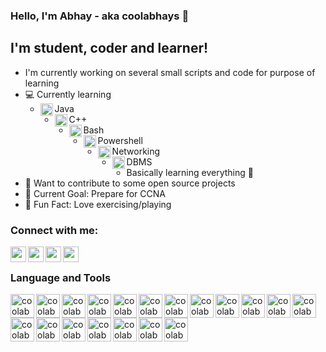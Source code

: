 ### Hello, I'm Abhay - aka coolabhays 👋

## I'm student, coder and learner!
- I'm currently working on several small scripts and code for purpose of learning
- ‍💻 Currently learning
	- <img align="left" alt="coolabhays | java" width="20px" src="https://cdn.jsdelivr.net/npm/simple-icons@3.6.1/icons/java.svg" />Java
	- <img align="left" alt="coolabhays | cplusplus" width="20px" src="https://cdn.jsdelivr.net/npm/simple-icons@3.6.1/icons/cplusplus.svg" />C++
	- <img align="left" alt="coolabhays | bash" width="20px" src="https://cdn.jsdelivr.net/npm/simple-icons@3.6.1/icons/gnubash.svg" />Bash
	- <img align="left" alt="coolabhays | powershell" width="20px" src="https://cdn.jsdelivr.net/npm/simple-icons@3.6.1/icons/powershell.svg" />Powershell
	- <img align="left" alt="coolabhays | networking" width="20px" src="https://cdn.jsdelivr.net/npm/simple-icons@3.6.1/icons/nintendonetwork.svg" />Networking
	- <img align="left" alt="coolabhays | dbms" width="20px" src="https://cdn.jsdelivr.net/npm/simple-icons@3.6.1/icons/mariadb.svg" />DBMS
	- Basically learning everything  🤣
- 🔧 Want to contribute to some open source projects
- 🔗 Current Goal: Prepare for CCNA
- 🤸 Fun Fact: Love exercising/playing

### Connect with me:

[<img align="left" alt="coolabhays | Twitter" width="25px" src="https://cdn.jsdelivr.net/npm/simple-icons@v3/icons/twitter.svg" />][twitter]
[<img align="left" alt="coolabhays | LinkedIn" width="25px" src="https://cdn.jsdelivr.net/npm/simple-icons@v3/icons/linkedin.svg" />][linkedin]
[<img align="left" alt="coolabhays | Facebook" width="25px" src="https://cdn.jsdelivr.net/npm/simple-icons@3.6.1/icons/facebook.svg" />][facebook]
[<img align="left" alt="coolabhays | Instagram" width="25px" src="https://cdn.jsdelivr.net/npm/simple-icons@3.6.1/icons/instagram.svg" />][instagram]

<br/>

### Language and Tools

[<img align="left" alt="coolabhays | Vim" width="38px" src="https://icons.iconarchive.com/icons/papirus-team/papirus-apps/512/vim-icon.png" />][vim]
[<img align="left" alt="coolabhays | Linux" width="38px" src="https://icons.iconarchive.com/icons/tatice/operating-systems/256/Linux-icon.png" />][linux]
[<img align="left" alt="coolabhays | BSD" width="38px" src="https://icons.iconarchive.com/icons/icons8/windows-8/256/Systems-Free-Bsd-icon.png" />][bsd]
[<img align="left" alt="coolabhays | Cisco" width="38px" src="https://cdn4.iconfinder.com/data/icons/flat-brand-logo-2/512/cisco-512.png" />][cisco]
[<img align="left" alt="coolabhays | C" width="38px" src="https://cdn.iconscout.com/icon/free/png-512/c-programming-569564.png" />][c]
[<img align="left" alt="coolabhays | C++" width="38px" src="https://cdn.iconscout.com/icon/free/png-512/c-4-226082.png" />][c++]
[<img align="left" alt="coolabhays | Java" width="38px" src="https://icons.iconarchive.com/icons/tatice/cristal-intense/256/Java-icon.png" />][java]
[<img align="left" alt="coolabhays | Python" width="38px" src="https://icons.iconarchive.com/icons/papirus-team/papirus-apps/256/python-icon.png" />][python]
[<img align="left" alt="coolabhays | Selenium" width="38px" src="https://icon-library.com/images/rest-api-icon/rest-api-icon-8.jpg" />][selenium]
[<img align="left" alt="coolabhays | Flask" width="38px" src="https://cdn.jsdelivr.net/npm/simple-icons@3.6.1/icons/flask.svg" />][flask]
[<img align="left" alt="coolabhays | RESTful" width="38px" src="https://icon-library.com/images/rest-api-icon/rest-api-icon-8.jpg" />][restful]
[<img align="left" alt="coolabhays | Javascript" width="38px" src="https://www.freepnglogos.com/uploads/javascript-png/javascript-vector-logo-yellow-png-transparent-javascript-vector-12.png" />][vim]
[<img align="left" alt="coolabhays | Php" width="38px" src="https://icons.iconarchive.com/icons/graphics-vibe/developer/256/php-icon.png" />][php]
[<img align="left" alt="coolabhays | HTML" width="38px" src="https://icons.iconarchive.com/icons/cornmanthe3rd/plex/256/Other-html-5-icon.png" />][html]
[<img align="left" alt="coolabhays | CSS" width="38px" src="https://icons.iconarchive.com/icons/martz90/hex/256/css-3-icon.png" />][css]
[<img align="left" alt="coolabhays | Bash" width="38px" src="https://icon-library.com/images/bash-icon/bash-icon-24.jpg" />][bash]
[<img align="left" alt="coolabhays | Powershell" width="38px" src="https://cdn.iconscout.com/icon/free/png-512/powershell-2-569189.png" />][powershell]
[<img align="left" alt="coolabhays | Mariadb" width="38px" src="https://cdn.iconscout.com/icon/free/png-64/mariadb-226022.png" />][mariadb]
[<img align="left" alt="coolabhays | MySQL" width="38px" src="https://icons.iconarchive.com/icons/papirus-team/papirus-apps/256/mysql-workbench-icon.png" />][mysql]


[twitter]: https://twitter.com/abhayshankerpa2
[linkedin]: https://in.linkedin.com/in/abhay-shanker-pathak-3458bb1ab
[facebook]: https://www.facebook.com/abhayshanker.pathak
[instagram]: https://www.instagram.com/coolabhay95/?hl=en
[vim]: https://www.vim.org/
[linux]: https://www.linux.org/
[cisco]: https://www.cisco.com/c/en_in/index.html
[bsd]: https://www.bsd.org/
[c]: https://www.cprogramming.com/
[c++]: https://www.cprogramming.com/
[java]: https://java.com/en/download/faq/java_webstart.xml
[python]: https://www.python.org/
[selenium]: https://www.selenium.dev/
[flask]: https://github.com/pallets/flask
[restful]: https://github.com/flask-restful/flask-restful
[javascript]: https://www.javascript.com/
[php]: https://www.php.net/manual/en/tutorial.php
[html]: https://www.w3.org/
[css]: https://www.w3.org/
[bash]: https://www.gnu.org/software/bash/
[powershell]: https://powershell.org/
[mariadb]: https://mariadb.org/
[mysql]: https://www.mysql.com/
